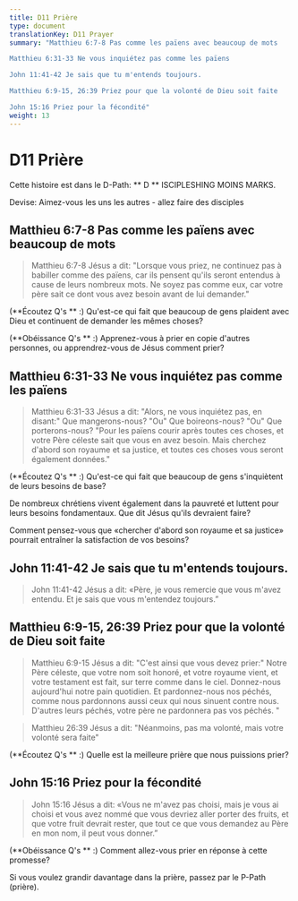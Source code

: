 ```yaml
---
title: D11 Prière
type: document
translationKey: D11 Prayer
summary: "Matthieu 6:7-8 Pas comme les païens avec beaucoup de mots	

Matthieu 6:31-33 Ne vous inquiétez pas comme les païens	

John 11:41-42 Je sais que tu m'entends toujours.	

Matthieu 6:9-15, 26:39 Priez pour que la volonté de Dieu soit faite	

John 15:16 Priez pour la fécondité"
weight: 13
---
```

# D11 Prière

Cette histoire est dans le D-Path: ** D ** ISCIPLESHING MOINS MARKS.

Devise: Aimez-vous les uns les autres - allez faire des disciples

## Matthieu 6:7-8 Pas comme les païens avec beaucoup de mots

>   Matthieu 6:7-8 Jésus a dit: "Lorsque vous priez, ne continuez pas à babiller comme des païens, car ils pensent qu'ils seront entendus à cause de leurs nombreux mots. Ne soyez pas comme eux, car votre père sait ce dont vous avez besoin avant de lui demander."

(**Écoutez Q's ** :) Qu'est-ce qui fait que beaucoup de gens plaident avec Dieu et continuent de demander les mêmes choses?

(**Obéissance Q's ** :) Apprenez-vous à prier en copie d'autres personnes, ou apprendrez-vous de Jésus comment prier?

## Matthieu 6:31-33 Ne vous inquiétez pas comme les païens

>   Matthieu 6:31-33 Jésus a dit: "Alors, ne vous inquiétez pas, en disant:" Que mangerons-nous? "Ou" Que boireons-nous? "Ou" Que porterons-nous? "Pour les païens courir après toutes ces choses, et votre Père céleste sait que vous en avez besoin. Mais cherchez d'abord son royaume et sa justice, et toutes ces choses vous seront également données."

(**Écoutez Q's ** :) Qu'est-ce qui fait que beaucoup de gens s'inquiètent de leurs besoins de base?

De nombreux chrétiens vivent également dans la pauvreté et luttent pour leurs besoins fondamentaux. Que dit Jésus qu'ils devraient faire?

Comment pensez-vous que «chercher d'abord son royaume et sa justice» pourrait entraîner la satisfaction de vos besoins?

## John 11:41-42 Je sais que tu m'entends toujours.

>   John 11:41-42 Jésus a dit: «Père, je vous remercie que vous m'avez entendu. Et je sais que vous m'entendez toujours.”

## Matthieu 6:9-15, 26:39 Priez pour que la volonté de Dieu soit faite

>   Matthieu 6:9-15 Jésus a dit: "C'est ainsi que vous devez prier:" Notre Père céleste, que votre nom soit honoré, et votre royaume vient, et votre testament est fait, sur terre comme dans le ciel. Donnez-nous aujourd'hui notre pain quotidien. Et pardonnez-nous nos péchés, comme nous pardonnons aussi ceux qui nous sinuent contre nous. D'autres leurs péchés, votre père ne pardonnera pas vos péchés. "

>   Matthieu 26:39 Jésus a dit: "Néanmoins, pas ma volonté, mais votre volonté sera faite"

(**Écoutez Q's ** :) Quelle est la meilleure prière que nous puissions prier?

## John 15:16 Priez pour la fécondité

>   John 15:16 Jésus a dit: «Vous ne m'avez pas choisi, mais je vous ai choisi et vous avez nommé que vous devriez aller porter des fruits, et que votre fruit devrait rester, que tout ce que vous demandez au Père en mon nom, il peut vous donner.”

(**Obéissance Q's ** :) Comment allez-vous prier en réponse à cette promesse?

Si vous voulez grandir davantage dans la prière, passez par le P-Path (prière).

